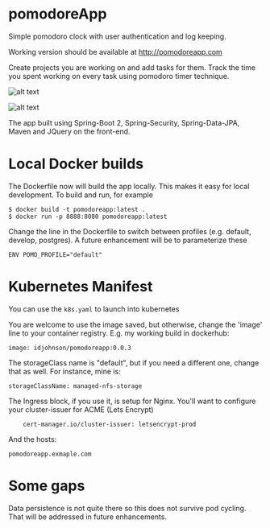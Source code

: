 # pomodoreApp

Simple pomodoro clock with user authentication and log keeping. 

Working version should be available at http://pomodoreapp.com

Create projects you are working on and add tasks for them. Track the time you spent working on every task using pomodoro timer technique.

![alt text](https://i.imgur.com/yYvmHJE.png)

![alt text](https://i.imgur.com/ivndAqM.png)

The app built using Spring-Boot 2, Spring-Security, Spring-Data-JPA, Maven and JQuery on the front-end. 

# Local Docker builds

The Dockerfile now will build the app locally.  This makes it easy for local development.  To build and run, for example

```
$ docker build -t pomodoreapp:latest .
$ docker run -p 8888:8080 pomodoreapp:latest
```
Change the line in the Dockerfile to switch between profiles (e.g. default, develop, postgres).  A future enhancement will be to parameterize these

```
ENV POMO_PROFILE="default"
```

# Kubernetes Manifest

You can use the `k8s.yaml` to launch into kubernetes

You are welcome to use the image saved, but otherwise, change the 'image' line to your container registry.  E.g. my working build in dockerhub:
```
image: idjohnson/pomodoreapp:0.0.3
```

The storageClass name is "default", but if you need a different one, change that as well.  For instance, mine is:
```
storageClassName: managed-nfs-storage
```

The Ingress block, if you use it, is setup for Nginx.  You'll want to configure your cluster-issuer for ACME (Lets Encrypt)
```
    cert-manager.io/cluster-issuer: letsencrypt-prod
```

And the hosts:
```
pomodoreapp.exmaple.com
```

# Some gaps

Data persistence is not quite there so this does not survive pod cycling. That will be addressed in future enhancements.



